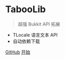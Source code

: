 # TabooLib

> 超强 Bukkit API 拓展

* TLocale 语言文本 API
* 自动依赖下载

[GitHub](https://github.com/TabooLib/TabooLib/)
[开始](#Features)